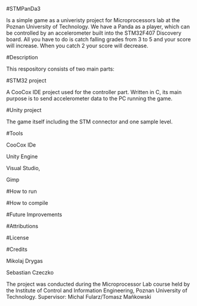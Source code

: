 #STMPanDa3

Is a simple game as a univeristy project for Microprocessors lab at the Poznan University of Technology. We have a Panda as a player, which can be controlled by an accelerometer built into the STM32F407 Discovery board. All you have to do is catch falling grades from 3 to 5 and your score will increase. When you catch 2 your score will decrease.

#Description

This respository consists of two main parts:

#STM32 project

A CooCox IDE project used for the controller part. Written in C, its main purpose is to send accelerometer data to the PC running the game.


#Unity project

The game itself including the STM connector and one sample level.

#Tools

CooCox IDe

Unity Engine

Visual Studio,

Gimp

#How to run

#How to compile

#Future Improvements

#Attributions

#License 

#Credits

Mikolaj Drygas

Sebastian Czeczko
 
The project was conducted during the Microprocessor Lab course held by the Institute of Control and Information Engineering, Poznan University of Technology.
Supervisor: Michal Fularz/Tomasz Mañkowski




